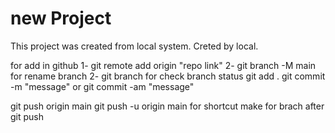 # new Project
This project was created from local system.
Creted by local.

for add in github
1- git remote add origin "repo link"
2- git branch -M main for rename branch
2- git branch for check branch status
git add .
git commit -m "message"
or git commit -am "message"

git push origin main
git push -u origin main for shortcut make for brach after
git push
